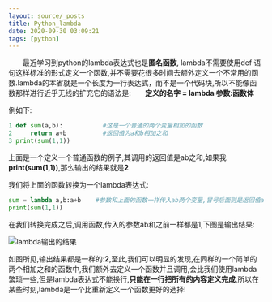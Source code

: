 ```yaml
---
layout: source/_posts
title: Python_lambda
date: 2020-09-30 03:09:21
tags: [python]
---
```


　　最近学习到python的lambda表达式也是**匿名函数**, lambda不需要使用def 语句这样标准的形式定义一个函数,并不需要花很多时间去额外定义一个不常用的函数.lambda的本省就是一个长度为一行表达式，而不是一个代码块,所以不能像函数那样进行近乎无线的扩充它的语法是:　　**定义的名字 = lambda 参数:函数体**

例如下:

```python
1 def sum(a,b):           #这是一个普通的两个变量相加的函数
2     return a+b          #返回值为a和b相加之和
3 print(sum(1,1))
```

上面是一个定义一个普通函数的例子,其调用的返回值是ab之和,如果我**print(sum(1,1))**,那么输出的结果就是**2**

我们将上面的函数转换为一个lambda表达式:

```python
sum = lambda a,b:a+b    #参数和上面的函数一样传入ab两个变量,冒号后面则是返回值a+b
print(sum(1,1))
```

在我们转换完成之后,调用函数,传入的参数ab和之前一样都是1,下图是输出结果:

![lambda输出的结果](https://img2018.cnblogs.com/blog/1622662/201903/1622662-20190310002154776-727292799.png)

如图所见,输出结果都是一样的:**2**,至此,我们可以明显的发现,在同样的一个简单的两个相加之和的函数中,我们额外去定义一个函数并且调用,会比我们使用lambda繁琐一些,但是lambda表达式不能换行,**只能在一行把所有的内容定义完成**,所以在某些时刻,lambda是一个比重新定义一个函数更好的选择!